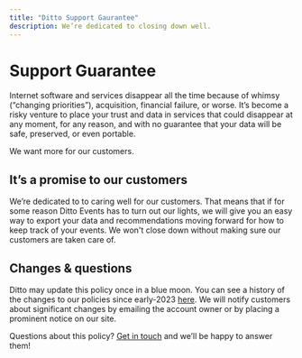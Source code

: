 ```yaml
---
title: "Ditto Support Gaurantee"
description: We’re dedicated to closing down well.
---
```


# Support Guarantee

Internet software and services disappear all the time because of whimsy (“changing priorities”), acquisition, financial failure, or worse. It’s become a risky venture to place your trust and data in services that could disappear at any moment, for any reason, and with no guarantee that your data will be safe, preserved, or even portable.

We want more for our customers.

## It’s a promise to our customers

We’re dedicated to to caring well for our customers. That means that if for some reason Ditto Events has to turn out our lights, we will give you an easy way to export your data and recommendations moving forward for how to keep track of your events. We won't close down without making sure our customers are taken care of.

## Changes & questions

Ditto may update this policy once in a blue moon. You can see a history of the changes to our policies since early-2023 [here](https://https://github.com/Ditto-Events/policies/commits/master). We will notify customers about significant changes by emailing the account owner or by placing a prominent notice on our site.

Questions about this policy? [Get in touch](mailto:support@ditto.events) and we’ll be happy to answer them!
